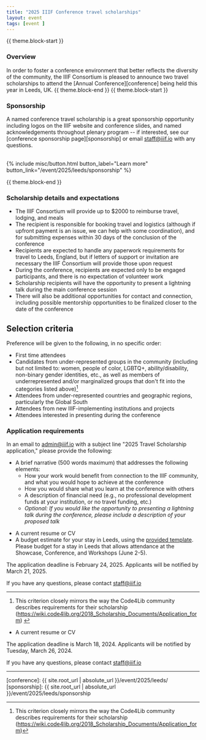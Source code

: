 ```yaml
---
title: "2025 IIIF Conference travel scholarships"
layout: event
tags: [event ]
---
```

{{ theme.block-start }}

### Overview

In order to foster a conference environment that better reflects the diversity of the community, the IIIF Consortium is pleased to announce two travel scholarships to attend the [Annual Conference][conference] being held this year in Leeds, UK.
{{ theme.block-end }}
{{ theme.block-start }}

### Sponsorship

A named conference travel scholarship is a great sponsorship opportunity including logos on the IIIF website and conference slides, and named acknowledgements throughout plenary program
 -- if interested, see our [conference sponsorship page][sponsorship] or email <staff@iiif.io> with any questions.
<br>
<br>
  
<div class="columns is-centered">{% include misc/button.html button_label="Learn more" button_link="/event/2025/leeds/sponsorship" %}</div>

{{ theme.block-end }}

### Scholarship details and expectations

- The IIIF Consortium will provide up to $2000 to reimburse travel, lodging, and meals
- The recipient is responsible for booking travel and logistics (although if upfront payment is an issue, we can help with some coordination), and for submitting expenses within 30 days of the conclusion of the conference
- Recipients are expected to handle any paperwork requirements for travel to Leeds, England, but if letters of support or invitation are necessary the IIIF Consortium will provide those upon request
- During the conference, recipients are expected only to be engaged participants, and there is no expectation of volunteer work
- Scholarship recipients will have the opportunity to present a lightning talk during the main conference session 
- There will also be additional opportunities for contact and connection, including possible mentorship opportunities to be finalized closer to the date of the conference   

## Selection criteria

Preference will be given to the following, in no specific order:

- First time attendees
- Candidates from under-represented groups in the community (including but not limited to: women, people of color, LGBTQ+, ability/disability, non-binary gender identities, etc., as well as members of underrepresented and/or marginalized groups that don't fit into the categories listed above)[^code4lib_note]
- Attendees from under-represented countries and geographic regions, particularly the Global South
- Attendees from new IIIF-implementing institutions and projects
- Attendees interested in presenting during the conference


### Application requirements

In an email to [admin@iiif.io](mailto:admin@iiif.io?subject=2025%20Travel%20Scholarship%20Application) with a subject line "2025 Travel Scholarship application," please provide the following: 

- A brief narrative (500 words maximum) that addresses the following elements:
    * How your work would benefit from connection to the IIIF community, and what you would hope to achieve at the conference
    * How you would share what you learn at the conference with others
    * A description of financial need (e.g., no professional development funds at your institution, or no travel funding, etc.)
     * *Optional: If you would like the opportunity to presenting a lightning talk during the conference, please include a description of your proposed talk*
* A current resume or CV
* A budget estimate for your stay in Leeds, using the [provided template](https://docs.google.com/spreadsheets/d/1MI7qnpbBqPHyg6Xww7XhRDX1iqyRoFJa1RoJbnTtukM/edit?usp=sharing). Please budget for a stay in Leeds that allows attendance at the Showcase, Conference, and Workshops (June 2-5).

The application deadline is February 24, 2025. Applicants will be notified by March 21, 2025.

If you have any questions, please contact staff@iiif.io


---



1. This criterion closely mirrors the way the Code4Lib community describes requirements for their scholarship (https://wiki.code4lib.org/2018_Scholarship_Documents/Application_form) [↩](https://iiif.io/event/2024/los-angeles/annual_conference_travel_scholarship/#fnref:code4lib_note)
- A current resume or CV

The application deadline is March 18, 2024. Applicants will be notified by Tuesday, March 26, 2024.


If you have any questions, please contact <staff@iiif.io>

---

[^code4lib_note]: This criterion closely mirrors the way the Code4Lib community describes requirements for their scholarship (https://wiki.code4lib.org/2018_Scholarship_Documents/Application_form)

[conference]: {{ site.root_url | absolute_url }}/event/2025/leeds/
[sponsorship]: {{ site.root_url | absolute_url }}/event/2025/leeds/sponsorship
